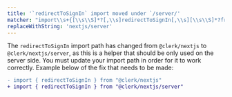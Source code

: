 ```yaml
---
title: '`redirectToSignIn` import moved under `/server/'
matcher: "import\\s+{[\\s\\S]*?[,\\s]redirectToSignIn[,\\s][\\s\\S]*?from\\s+['\"]@clerk\\/(nextjs)[\\s\\S]*?['\"]"
replaceWithString: 'nextjs/server'
---
```


The `redirectToSignIn` import path has changed from `@clerk/nextjs` to `@clerk/nextjs/server`, as this is a helper that should be only used on the server side. You must update your import path in order for it to work correctly. Example below of the fix that needs to be made:

```diff
- import { redirectToSignIn } from "@clerk/nextjs"
+ import { redirectToSignIn } from "@clerk/nextjs/server"
```
